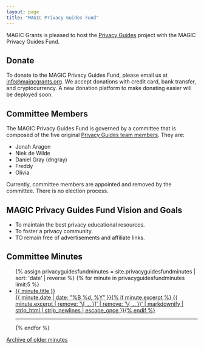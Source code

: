 ```yaml
---
layout: page
title: "MAGIC Privacy Guides Fund"
---
```


MAGIC Grants is pleased to host the [Privacy Guides](https://privacyguides.org) project with the MAGIC Privacy Guides Fund.

## Donate

To donate to the MAGIC Privacy Guides Fund, please email us at [info@maigcgrants.org](mailto:info@magicgrants.org). We accept donations with credit card, bank transfer, and cryptocurrency. A new donation platform to make donating easier will be deployed soon.

## Committee Members

The MAGIC Privacy Guides Fund is governed by a committee that is composed of the five original [Privacy Guides team members](https://www.privacyguides.org/en/about/#our-team). They are:

* Jonah Aragon
* Niek de Wilde
* Daniel Gray (dngray)
* Freddy
* Olivia

Currently, committee members are appointed and removed by the committee. There is no election process.

## MAGIC Privacy Guides Fund Vision and Goals

* To maintain the best privacy educational resources.
* To foster a privacy community.
* TO remain free of advertisements and affiliate links.

## Committee Minutes

<ul class="post-list">
{% assign privacyguidesfundminutes = site.privacyguidesfundminutes | sort: 'date' | reverse %}
{% for minute in privacyguidesfundminutes limit:5 %}
  <li><article><a href="{{ site.url }}{{ minute.url }}"><div class="post-entry-title">{{ minute.title }}</div> <span class="entry-date"><time datetime="{{ minute.date | date_to_xmlschema }}">{{ minute.date | date: "%B %d, %Y" }}</time></span>{% if minute.excerpt %} <span class="excerpt">{{ minute.excerpt | remove: '\[ ... \]' | remove: '\( ... \)' | markdownify | strip_html | strip_newlines | escape_once }}</span>{% endif %}</a></article></li>
  <hr>
{% endfor %}
</ul>

[Archive of older minutes](https://github.com/MAGICGrants/MagicGrants.org/tree/master/posts/_privacyguidesfundminutes)
